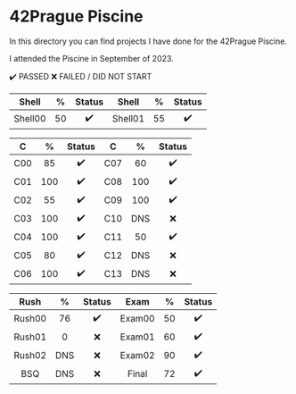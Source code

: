# 42Prague Piscine

In this directory you can find projects I have done for the 42Prague Piscine.

I attended the Piscine in September of 2023.

✔️  PASSED
❌ FAILED / DID NOT START

| Shell   | %     | Status | Shell   | %     | Status |
| :-----: | :---: | :----: | :-----: | :---: | :----: |
| Shell00 | 50    | ✔️      | Shell01 | 55    | ✔️      |

| C     | %     | Status | C     | %     | Status |
| :---: | :---: | :----: | :---: | :---: | :----: |
| C00   | 85    | ✔️      | C07   | 60    | ✔️      |
| C01   | 100   | ✔️      | C08   | 100   | ✔️      |
| C02   | 55    | ✔️      | C09   | 100   | ✔️      |
| C03   | 100   | ✔️      | C10   | DNS   | ❌     |
| C04   | 100   | ✔️      | C11   | 50    | ✔️      |
| C05   | 80    | ✔️      | C12   | DNS   | ❌     |
| C06   | 100   | ✔️      | C13   | DNS   | ❌     |

| Rush   | %     | Status | Exam   | %     | Status |
| :----: | :---: | :----: | :----: | :---: | :----: |
| Rush00 | 76    | ✔️      | Exam00 | 50    | ✔️      |
| Rush01 | 0     | ❌     | Exam01 | 60    | ✔️      |
| Rush02 | DNS   | ❌     | Exam02 | 90    | ✔️      |
| BSQ    | DNS   | ❌     | Final  | 72    | ✔️      |

